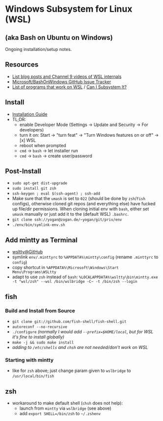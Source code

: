 # Windows Subsystem for Linux (WSL)
## (aka Bash on Ubuntu on Windows)

Ongoing installation/setup notes.

## Resources
* [List blog posts and Channel 9 videos of WSL internals](https://blogs.msdn.microsoft.com/commandline/learn-about-bash-on-windows-subsystem-for-linux/)
* [Microsoft/BashOnWindows GitHub Issue Tracker](https://github.com/microsoft/bashonwindows)
* [List of programs that work on WSL](https://github.com/ethanhs/WSL-Programs) / [Can I Subsystem It?](https://github.com/davatron5000/can-i-subsystem-it)

## Install
* [Installation Guide](https://msdn.microsoft.com/en-us/commandline/wsl/install_guide)
* TL;DR:
  * enable Developer Mode (Settings → Update and Security → For developers)
  * turn it on: Start → "turn feat" → "Turn Windows features on or off" → [x] WSL
  * reboot when prompted
  * `cmd` → `bash` → let installer run
  * `cmd` → `bash` → create user/password

## Post-Install
 * `sudo apt-get dist-upgrade`
 * `sudo install git zsh`
 * `ssh-keygen ; eval $(ssh-agent) ; ssh-add`
 * Make sure that the `umask` is set to `022` (should be done by `zsh`/`fish` configs), otherwise cloned git repos (and everything else) have fucked up file/dir permissions. When cloning initial env with `bash`, either set `umask` manually or just add it to the (default WSL) `.bashrc`.
 * `git clone ssh://yogan@zogan.de/~yogan/git/priv/env`
 * `./env/bin/symlink-env.sh`

## Add mintty as Terminal
* [wsltty@GitHub](https://github.com/mintty/wsltty)
* symlink `env/.minttyrc` to `%APPDATA%\mintty\config` (rename `.minttyrc` to `config`)
* copy shortcut in `%APPDATA%\Microsoft\Windows\Start Menu\Programs\WSLtty`
* adapt to use `zsh` instead of `bash`: `%LOCALAPPDATA%\wsltty\bin\mintty.exe -t "wsl/zsh" --wsl /bin/wslbridge -C~ -t /bin/zsh --login`

## fish
### Build and Install from Source
* `git clone git://github.com/fish-shell/fish-shell.git`
* `autoreconf --no-recursive`
* `./configure` *(normally I would add `--prefix=$HOME/local`, but for WSL it's fine to install globally)*
* `make -j && sudo make install`
* *adding to `/etc/shells` and `chsh` are not needed/don't work on WSL*
### Starting with mintty
* like for `zsh` above; just change param given to `wslbridge` to `/usr/local/bin/fish`

## zsh
* workaround to make default shell (`chsh` does not help):
  * launch from `mintty` via `wslbridge` (see above)
  * add `export SHELL=/bin/zsh` to `~/.zshenv`
